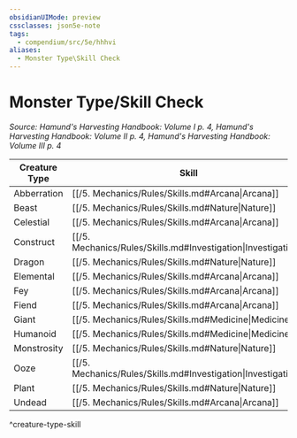 ```yaml
---
obsidianUIMode: preview
cssclasses: json5e-note
tags:
  - compendium/src/5e/hhhvi
aliases:
  - Monster Type\Skill Check
---
```

# Monster Type/Skill Check
*Source: Hamund's Harvesting Handbook: Volume I p. 4, Hamund's Harvesting Handbook: Volume II p. 4, Hamund's Harvesting Handbook: Volume III p. 4* 

| Creature Type | Skill |
|---------------|-------|
| Abberration | [[/5. Mechanics/Rules/Skills.md#Arcana\|Arcana]] |
| Beast | [[/5. Mechanics/Rules/Skills.md#Nature\|Nature]] |
| Celestial | [[/5. Mechanics/Rules/Skills.md#Arcana\|Arcana]] |
| Construct | [[/5. Mechanics/Rules/Skills.md#Investigation\|Investigation]] |
| Dragon | [[/5. Mechanics/Rules/Skills.md#Nature\|Nature]] |
| Elemental | [[/5. Mechanics/Rules/Skills.md#Arcana\|Arcana]] |
| Fey | [[/5. Mechanics/Rules/Skills.md#Arcana\|Arcana]] |
| Fiend | [[/5. Mechanics/Rules/Skills.md#Arcana\|Arcana]] |
| Giant | [[/5. Mechanics/Rules/Skills.md#Medicine\|Medicine]] |
| Humanoid | [[/5. Mechanics/Rules/Skills.md#Medicine\|Medicine]] |
| Monstrosity | [[/5. Mechanics/Rules/Skills.md#Nature\|Nature]] |
| Ooze | [[/5. Mechanics/Rules/Skills.md#Investigation\|Investigation]] |
| Plant | [[/5. Mechanics/Rules/Skills.md#Nature\|Nature]] |
| Undead | [[/5. Mechanics/Rules/Skills.md#Arcana\|Arcana]] |
^creature-type-skill
